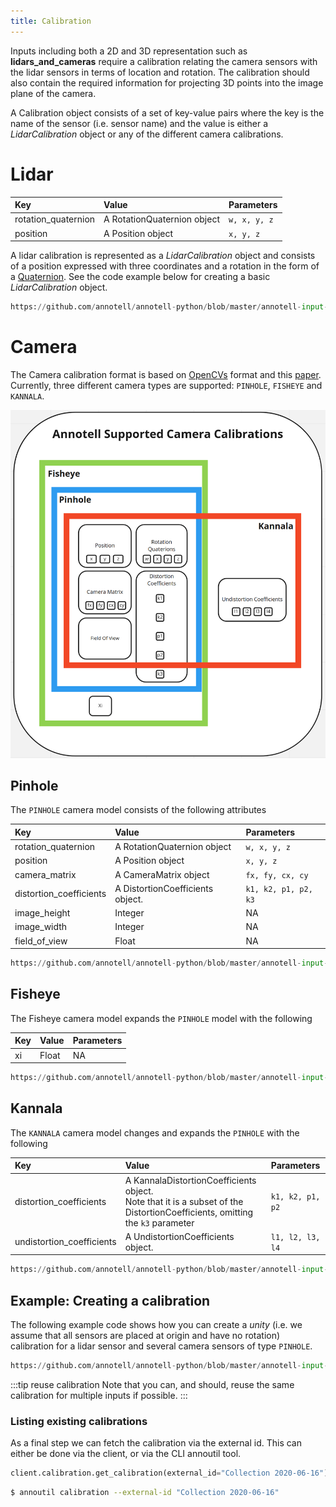 ```yaml
---
title: Calibration
---
```

Inputs including both a 2D and 3D representation such as **lidars_and_cameras** require a calibration relating the camera sensors with the
lidar sensors in terms of location and rotation. The calibration should also contain the required information for projecting 3D points into
the image plane of the camera.

A Calibration object consists of a set of key-value pairs where the key is the name of the sensor (i.e. sensor name) and the value is either
a _LidarCalibration_ object or any of the different camera calibrations.

# Lidar

| Key                       | Value                             | Parameters             |
| :------------------------ | :---------------------------------|:-----------------------|
| rotation_quaternion       | A RotationQuaternion object       | `w, x, y, z`           |
| position                  | A Position object                 | `x, y, z`              |
A lidar calibration is represented as a _LidarCalibration_ object and consists of a position expressed with three coordinates and a rotation
in the form of a [Quaternion](https://en.wikipedia.org/wiki/Quaternions_and_spatial_rotation). See the code example below for creating a
basic _LidarCalibration_ object.


```python reference
https://github.com/annotell/annotell-python/blob/master/annotell-input-api/examples/calibration/create_lidar_calibration.py
```

# Camera
The Camera calibration format is based on [OpenCVs](https://docs.opencv.org/3.4/d4/d94/tutorial_camera_calibration.html) format and
this [paper](http://www.robots.ox.ac.uk/~cmei/articles/single_viewpoint_calib_mei_07.pdf). Currently, three different camera types are
supported: `PINHOLE`, `FISHEYE` and `KANNALA`.

![Camera Calibrations commonality](camera-calibration.png)

## Pinhole

The `PINHOLE` camera model consists of the following attributes

| Key                       | Value                             | Parameters             |
| :------------------------ | :---------------------------------|:-----------------------|
| rotation_quaternion       | A RotationQuaternion object       | `w, x, y, z`           |
| position                  | A Position object                 | `x, y, z`              |
| camera_matrix             | A CameraMatrix object             | `fx, fy, cx, cy`       |
| distortion_coefficients   | A DistortionCoefficients object.  | `k1, k2, p1, p2, k3`   |
| image_height              | Integer                           | NA                     |
| image_width               | Integer                           | NA                     |
| field_of_view             | Float                             | NA                     |

```python reference
https://github.com/annotell/annotell-python/blob/master/annotell-input-api/examples/calibration/create_pinhole_calibration.py
```

## Fisheye
The Fisheye camera model expands the `PINHOLE` model with the following

| Key                       | Value                             | Parameters             |
| :------------------------ | :---------------------------------|:-----------------------|
| xi                        | Float                             | NA                     |

```python reference
https://github.com/annotell/annotell-python/blob/master/annotell-input-api/examples/calibration/create_fisheye_calibration.py
```


## Kannala
The `KANNALA` camera model changes and expands the `PINHOLE` with the following

| Key                       | Value                             | Parameters             |
| :------------------------ | :---------------------------------|:-----------------------|
| distortion_coefficients   |A KannalaDistortionCoefficients object. <br/> Note that it is a subset of the DistortionCoefficients, omitting the `k3` parameter  | `k1, k2, p1, p2`   |
| undistortion_coefficients |A UndistortionCoefficients object. | `l1, l2, l3, l4`   |

```python reference
https://github.com/annotell/annotell-python/blob/master/annotell-input-api/examples/calibration/create_kannala_calibration.py
```

## Example: Creating a calibration

The following example code shows how you can create a *unity* (i.e. we assume that all sensors are placed at origin and have no rotation)
calibration for a lidar sensor and several camera sensors of type `PINHOLE`.

```python reference
https://github.com/annotell/annotell-python/blob/master/annotell-input-api/examples/calibration/calibration.py
```

:::tip reuse calibration Note that you can, and should, reuse the same calibration for multiple inputs if possible.
:::

### Listing existing calibrations

As a final step we can fetch the calibration via the external id. This can either be done via the client, or via the CLI annoutil tool.

```python
client.calibration.get_calibration(external_id="Collection 2020-06-16")
```

```bash
$ annoutil calibration --external-id "Collection 2020-06-16"
```
